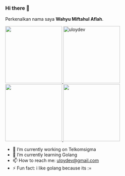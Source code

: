 ### Hi there 👋
Perkenalkan nama saya **Wahyu Miftahul Aflah**.
<p align="left">
<a href="https://github.com/uloydev">
  <img height="180em" src="https://github-readme-stats-eight-theta.vercel.app/api?username=uloydev&show_icons=true&theme=tokyonight&include_all_commits=true&count_private=true"/>
  <img height="180em" src="https://github-readme-streak-stats.herokuapp.com/?user=uloydev&theme=tokyonight" alt="uloydev" />
  <img height="180em" src="https://github-readme-stats-eight-theta.vercel.app/api/top-langs/?username=uloydev&layout=compact&langs_count=8&theme=tokyonight"/>
  <img height="180em" src="https://github-readme-stats.vercel.app/api/wakatime?username=uloydev&theme=tokyonight"/>
</a>
</p>

- 🔭 I’m currently working on Telkomsigma
- 🌱 I’m currently learning Golang
- 📫 How to reach me: uloydev@gmail.com
- ⚡ Fun fact: i like golang because its :=
